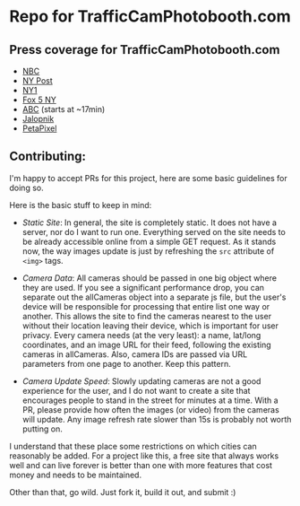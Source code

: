 # Repo for TrafficCamPhotobooth.com

## Press coverage for TrafficCamPhotobooth.com
- [NBC](https://www.nbcnewyork.com/news/local/how-to-take-selfies-with-new-york-citys-traffic-cameras/5698806/)
- [NY Post](https://nypost.com/2024/08/11/us-news/new-web-site-lets-nyers-use-traffic-cams-to-turn-streets-into-instant-photo-booths/)
- [NY1](https://ny1.com/nyc/all-boroughs/mornings-on-1/2024/08/13/brooklyn-artist-uses-traffic-cameras-for-unique-selfies-across-nyc)
- [Fox 5 NY](https://www.fox5ny.com/news/nyc-traffic-cam-photobooth-selfie)
- [ABC](https://abc7ny.com/videoClip/fire-commissioner-fdny-robert-tucker-nyc/15178890/) (starts at ~17min)
- [Jalopnik](https://jalopnik.com/art-project-turns-new-yorks-dystopian-traffic-surveilla-1851619333)
- [PetaPixel](https://petapixel.com/2024/08/12/website-turns-traffic-cameras-into-photobooths-on-the-street/)

## Contributing:
I'm happy to accept PRs for this project, here are some basic guidelines for doing so.

Here is the basic stuff to keep in mind:

- *Static Site*: In general, the site is completely static. It does not have a server, nor do I want to run one. Everything served on the site needs to be already accessible online from a simple GET request. As it stands now, the way images update is just by refreshing the `src` attribute of `<img>` tags.

- *Camera Data*: All cameras should be passed in one big object where they are used. If you see a significant performance drop, you can separate out the allCameras object into a separate js file, but the user's device will be responsible for processing that entire list one way or another. This allows the site to find the cameras nearest to the user without their location leaving their device, which is important for user privacy. Every camera needs (at the very least): a name, lat/long coordinates, and an image URL for their feed, following the existing cameras in allCameras. Also, camera IDs are passed via URL parameters from one page to another. Keep this pattern.

- *Camera Update Speed*: Slowly updating cameras are not a good experience for the user, and I do not want to create a site that encourages people to stand in the street for minutes at a time. With a PR, please provide how often the images (or video) from the cameras will update. Any image refresh rate slower than 15s is probably not worth putting on. 

I understand that these place some restrictions on which cities can reasonably be added. For a project like this, a free site that always works well and can live forever is better than one with more features that cost money and needs to be maintained.

Other than that, go wild. Just fork it, build it out, and submit :)